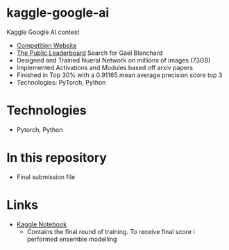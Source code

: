 # kaggle-google-ai
Kaggle Google AI contest
* [Competition Website](https://www.kaggle.com/c/quickdraw-doodle-recognition)
* [The Public Leaderboard](https://www.kaggle.com/c/quickdraw-doodle-recognition/leaderboard) Search for Gael Blanchard
* Designed and Trained Nueral Network on millions of images (73GB)
* Implemented Activations and Modules based off arxiv papers
* Finished in Top 30% with a 0.91165 mean average precision score top 3
* Technologies: PyTorch, Python

# Technologies
* Pytorch, Python

# In this repository
* Final submission file

# Links
* [Kaggle Notebook](https://www.kaggle.com/gaelblanch/fold-two-doodler6?scriptVersionId=7821082)
  * Contains the final round of training. To receive final score i performed ensemble modelling
